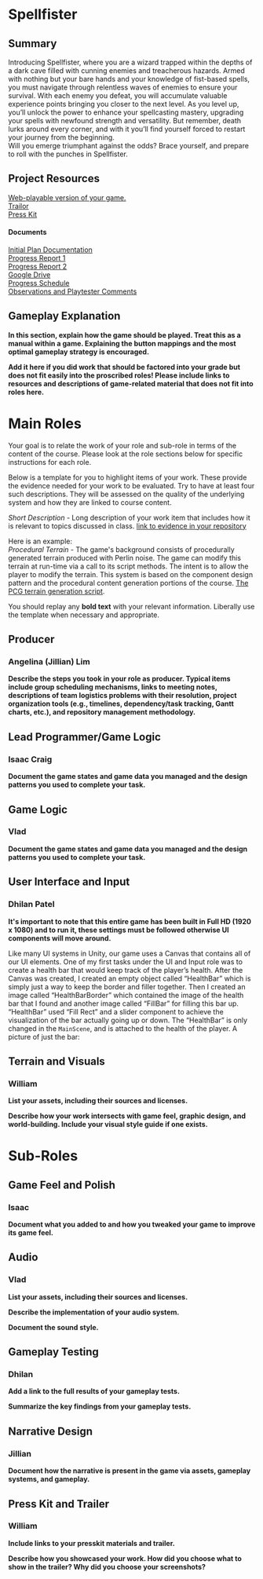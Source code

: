 # Spellfister #

## Summary ##

Introducing Spellfister, where you are a wizard trapped within the depths of a dark cave filled with cunning enemies and treacherous hazards. 
Armed with nothing but your bare hands and your knowledge of fist-based spells, you must navigate through relentless waves of enemies to ensure your survival. 
With each enemy you defeat, you will accumulate valuable experience points bringing you closer to the next level. 
As you level up, you’ll unlock the power to enhance your spellcasting mastery, upgrading your spells with newfound strength and versatility. 
But remember, death lurks around every corner, and with it you’ll find yourself forced to restart your journey from the beginning.  
Will you emerge triumphant against the odds? Brace yourself, and prepare to roll with the punches in Spellfister. 

## Project Resources

[Web-playable version of your game.](https://itch.io/)  
[Trailor](https://streamable.com/nyanvm)  
[Press Kit](https://dopresskit.com/)

#### Documents
[Initial Plan Documentation](https://docs.google.com/document/d/10zPOWlHNfYlPadxJgdxVSefUHD6V569NBV7gxjKpBHs/edit?usp=sharing)  
[Progress Report 1](https://docs.google.com/document/d/1MOsCWhb4e3SDUedQHdNcxwlHtebMe4v3/edit?usp=sharing&ouid=113857950969725052767&rtpof=true&sd=true)  
[Progress Report 2](https://docs.google.com/document/d/1MOsCWhb4e3SDUedQHdNcxwlHtebMe4v3/edit?usp=sharing&ouid=113857950969725052767&rtpof=true&sd=true)  
[Google Drive](https://docs.google.com/document/d/1_Mm54dNCrvG3azcWWluojf84rFJgtbZVd9N28lANZBI/edit?usp=sharing)  
[Progress Schedule](https://docs.google.com/document/d/1_Ri-GoDNi_LWq0oq4sPKBULa1wjzyPijgvZrm3NrHjo/edit?usp=sharing)  
[Observations and Playtester Comments](https://docs.google.com/document/d/1ZbwVK1ox4RtrnIiMOwFchhLVy_ZvNIFr_84Fk5zzwfA/edit#heading=h.7up1j2764gvb)

## Gameplay Explanation ##

**In this section, explain how the game should be played. Treat this as a manual within a game. Explaining the button mappings and the most optimal gameplay strategy is encouraged.**


**Add it here if you did work that should be factored into your grade but does not fit easily into the proscribed roles! Please include links to resources and descriptions of game-related material that does not fit into roles here.**

# Main Roles #

Your goal is to relate the work of your role and sub-role in terms of the content of the course. Please look at the role sections below for specific instructions for each role.

Below is a template for you to highlight items of your work. These provide the evidence needed for your work to be evaluated. Try to have at least four such descriptions. They will be assessed on the quality of the underlying system and how they are linked to course content. 

*Short Description* - Long description of your work item that includes how it is relevant to topics discussed in class. [link to evidence in your repository](https://github.com/dr-jam/ECS189L/edit/project-description/ProjectDocumentTemplate.md)

Here is an example:  
*Procedural Terrain* - The game's background consists of procedurally generated terrain produced with Perlin noise. The game can modify this terrain at run-time via a call to its script methods. The intent is to allow the player to modify the terrain. This system is based on the component design pattern and the procedural content generation portions of the course. [The PCG terrain generation script](https://github.com/dr-jam/CameraControlExercise/blob/513b927e87fc686fe627bf7d4ff6ff841cf34e9f/Obscura/Assets/Scripts/TerrainGenerator.cs#L6).

You should replay any **bold text** with your relevant information. Liberally use the template when necessary and appropriate.

## Producer
### Angelina (Jillian) Lim

**Describe the steps you took in your role as producer. Typical items include group scheduling mechanisms, links to meeting notes, descriptions of team logistics problems with their resolution, project organization tools (e.g., timelines, dependency/task tracking, Gantt charts, etc.), and repository management methodology.**

## Lead Programmer/Game Logic
### Isaac Craig

**Document the game states and game data you managed and the design patterns you used to complete your task.**

## Game Logic
### Vlad

**Document the game states and game data you managed and the design patterns you used to complete your task.**

## User Interface and Input
### Dhilan Patel

**It's important to note that this entire game has been built in Full HD (1920 x 1080) and to run it, these settings must be followed otherwise UI components will move around.**

Like many UI systems in Unity, our game uses a Canvas that contains all of our UI elements. One of my first tasks under the UI and Input role was to create a health bar that would keep track of the player’s health. After the Canvas was created, I created an empty object called “HealthBar” which is simply just a way to keep the border and filler together. Then I created an image called “HealthBarBorder” which contained the image of the health bar that I found and another image called “FillBar” for filling this bar up. “HealthBar” used “Fill Rect” and a slider component to achieve the visualization of the bar actually going up or down. The “HealthBar” is only changed in the `MainScene`, and is attached to the health of the player. A picture of just the bar:



## Terrain and Visuals
### William

**List your assets, including their sources and licenses.**

**Describe how your work intersects with game feel, graphic design, and world-building. Include your visual style guide if one exists.**

# Sub-Roles


## Game Feel and Polish
### Isaac

**Document what you added to and how you tweaked your game to improve its game feel.**

## Audio
### Vlad

**List your assets, including their sources and licenses.**

**Describe the implementation of your audio system.**

**Document the sound style.** 

## Gameplay Testing
### Dhilan

**Add a link to the full results of your gameplay tests.**

**Summarize the key findings from your gameplay tests.**

## Narrative Design
### Jillian

**Document how the narrative is present in the game via assets, gameplay systems, and gameplay.** 

## Press Kit and Trailer
### William 

**Include links to your presskit materials and trailer.**

**Describe how you showcased your work. How did you choose what to show in the trailer? Why did you choose your screenshots?**
